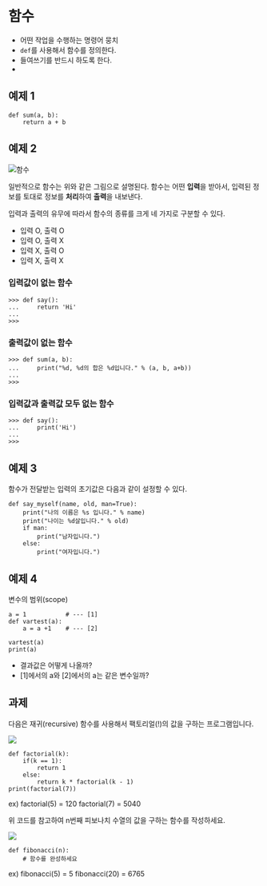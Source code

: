 # 함수

- 어떤 작업을 수행하는 명령어 뭉치
- `def`를 사용해서 함수를 정의한다.
- 들여쓰기를 반드시 하도록 한다.
-
## 예제 1

```
def sum(a, b):
    return a + b
```

## 예제 2
![함수](https://upload.wikimedia.org/wikipedia/commons/thumb/3/3b/Function_machine2.svg/191px-Function_machine2.svg.png)

일반적으로 함수는 위와 같은 그림으로 설명된다. 함수는 어떤 **입력**을 받아서, 입력된 정보를 토대로 정보를 **처리**하여 **출력**을 내보낸다.

입력과 출력의 유무에 따라서 함수의 종류를 크게 네 가지로 구분할 수 있다.

- 입력 O, 출력 O
- 입력 O, 출력 X
- 입력 X, 출력 O
- 입력 X, 출력 X

### 입력값이 없는 함수
```
>>> def say():
...     return 'Hi'
...
>>>
```

### 출력값이 없는 함수
```
>>> def sum(a, b):
...     print("%d, %d의 합은 %d입니다." % (a, b, a+b))
...
>>>
```

### 입력값과 출력값 모두 없는 함수
```
>>> def say():
...     print('Hi')
...
>>>
```

## 예제 3
함수가 전달받는 입력의 초기값은 다음과 같이 설정할 수 있다.

```
def say_myself(name, old, man=True):
    print("나의 이름은 %s 입니다." % name)
    print("나이는 %d살입니다." % old)
    if man:
        print("남자입니다.")
    else:
        print("여자입니다.")
```

## 예제 4
변수의 범위(scope)

```
a = 1           # --- [1]
def vartest(a):
    a = a +1    # --- [2]

vartest(a)
print(a)
```

- 결과값은 어떻게 나올까?
- [1]에서의 a와 [2]에서의 a는 같은 변수일까?

## 과제
다음은 재귀(recursive) 함수를 사용해서 팩토리얼(!)의 값을 구하는 프로그램입니다.

![](http://web.mit.edu/6.005/www/fa15/classes/10-recursion/figures/factorial-recurrence.png)

```
def factorial(k):
    if(k == 1):
        return 1
    else:
        return k * factorial(k - 1)
print(factorial(7))
```

ex)
factorial(5) = 120
factorial(7) = 5040

위 코드를 참고하여 n번째 피보나치 수열의 값을 구하는 함수를 작성하세요.

![](http://www.cs.utsa.edu/~wagner/CS3343/recursion/fib.gif)

```
def fibonacci(n):
    # 함수를 완성하세요
```

ex)
fibonacci(5) = 5
fibonacci(20) = 6765
